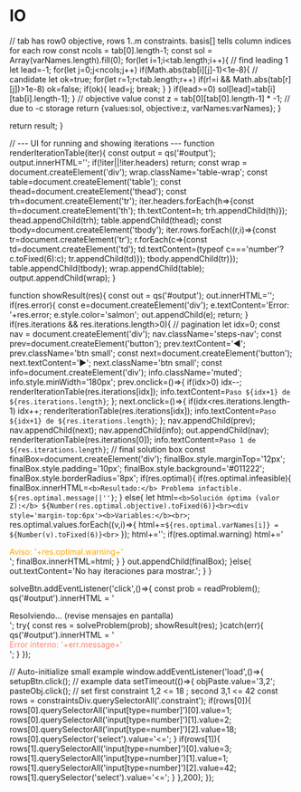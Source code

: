 # IO
<!doctype html>
// tab has row0 objective, rows 1..m constraints. basis[] tells column indices for each row
const ncols = tab[0].length-1;
const sol = Array(varNames.length).fill(0);
for(let i=1;i<tab.length;i++){
// find leading 1
let lead=-1; for(let j=0;j<ncols;j++) if(Math.abs(tab[i][j]-1)<1e-8){ // candidate
let ok=true; for(let r=1;r<tab.length;r++) if(r!=i && Math.abs(tab[r][j])>1e-8) ok=false;
if(ok){ lead=j; break; }
}
if(lead>=0) sol[lead]=tab[i][tab[i].length-1];
}
// objective value
const z = tab[0][tab[0].length-1] * -1; // due to -c storage
return {values:sol, objective:z, varNames:varNames};
}


return result;
}


// --- UI for running and showing iterations ---
function renderIterationTable(iter){
const output = qs('#output'); output.innerHTML='';
if(!iter||!iter.headers) return;
const wrap = document.createElement('div'); wrap.className='table-wrap';
const table=document.createElement('table');
const thead=document.createElement('thead'); const trh=document.createElement('tr');
iter.headers.forEach(h=>{const th=document.createElement('th'); th.textContent=h; trh.appendChild(th)}); thead.appendChild(trh); table.appendChild(thead);
const tbody=document.createElement('tbody');
iter.rows.forEach((r,i)=>{const tr=document.createElement('tr'); r.forEach(c=>{const td=document.createElement('td'); td.textContent=(typeof c==='number'?c.toFixed(6):c); tr.appendChild(td)}); tbody.appendChild(tr)});
table.appendChild(tbody); wrap.appendChild(table);
output.appendChild(wrap);
}


function showResult(res){
const out = qs('#output'); out.innerHTML='';
if(res.error){ const e=document.createElement('div'); e.textContent='Error: '+res.error; e.style.color='salmon'; out.appendChild(e); return; }
if(res.iterations && res.iterations.length>0){
// pagination
let idx=0;
const nav = document.createElement('div'); nav.className='steps-nav';
const prev=document.createElement('button'); prev.textContent='◀'; prev.className='btn small';
const next=document.createElement('button'); next.textContent='▶'; next.className='btn small';
const info=document.createElement('div'); info.className='muted'; info.style.minWidth='180px';
prev.onclick=()=>{ if(idx>0) idx--; renderIterationTable(res.iterations[idx]); info.textContent=`Paso ${idx+1} de ${res.iterations.length}`; };
next.onclick=()=>{ if(idx<res.iterations.length-1) idx++; renderIterationTable(res.iterations[idx]); info.textContent=`Paso ${idx+1} de ${res.iterations.length}`; };
nav.appendChild(prev); nav.appendChild(next); nav.appendChild(info);
out.appendChild(nav);
renderIterationTable(res.iterations[0]); info.textContent=`Paso 1 de ${res.iterations.length}`;
// final solution box
const finalBox=document.createElement('div'); finalBox.style.marginTop='12px'; finalBox.style.padding='10px'; finalBox.style.background='#011222'; finalBox.style.borderRadius='8px';
if(res.optimal){
if(res.optimal.infeasible){ finalBox.innerHTML=`<b>Resultado:</b> Problema infactible. ${res.optimal.message||''}`; }
else{
let html=`<b>Solución óptima (valor Z):</b> ${Number(res.optimal.objective).toFixed(6)}<br><div style='margin-top:6px'><b>Variables:</b><br>`;
res.optimal.values.forEach((v,i)=>{ html+=`${res.optimal.varNames[i]} = ${Number(v).toFixed(6)}<br>` });
html+='</div>';
if(res.optimal.warning) html+='<div style="color:orange;margin-top:8px">Aviso: '+res.optimal.warning+'</div>';
finalBox.innerHTML=html;
}
}
out.appendChild(finalBox);
}else{
out.textContent='No hay iteraciones para mostrar.';
}
}


solveBtn.addEventListener('click',()=>{
const prob = readProblem();
qs('#output').innerHTML = '<div class="muted">Resolviendo... (revise mensajes en pantalla)</div>';
try{
const res = solveProblem(prob);
showResult(res);
}catch(err){ qs('#output').innerHTML = '<div style="color:salmon">Error interno: '+err.message+'</div>'; }
});


// Auto-initialize small example
window.addEventListener('load',()=>{ setupBtn.click();
// example data
setTimeout(()=>{
objPaste.value='3,2'; pasteObj.click();
// set first constraint 1,2 <= 18 ; second 3,1 <= 42
const rows = constraintsDiv.querySelectorAll('.constraint');
if(rows[0]){ rows[0].querySelectorAll('input[type=number]')[0].value=1; rows[0].querySelectorAll('input[type=number]')[1].value=2; rows[0].querySelectorAll('input[type=number]')[2].value=18; rows[0].querySelector('select').value='<='; }
if(rows[1]){ rows[1].querySelectorAll('input[type=number]')[0].value=3; rows[1].querySelectorAll('input[type=number]')[1].value=1; rows[1].querySelectorAll('input[type=number]')[2].value=42; rows[1].querySelector('select').value='<='; }
},200);
});
</script>
</body>
</html>

